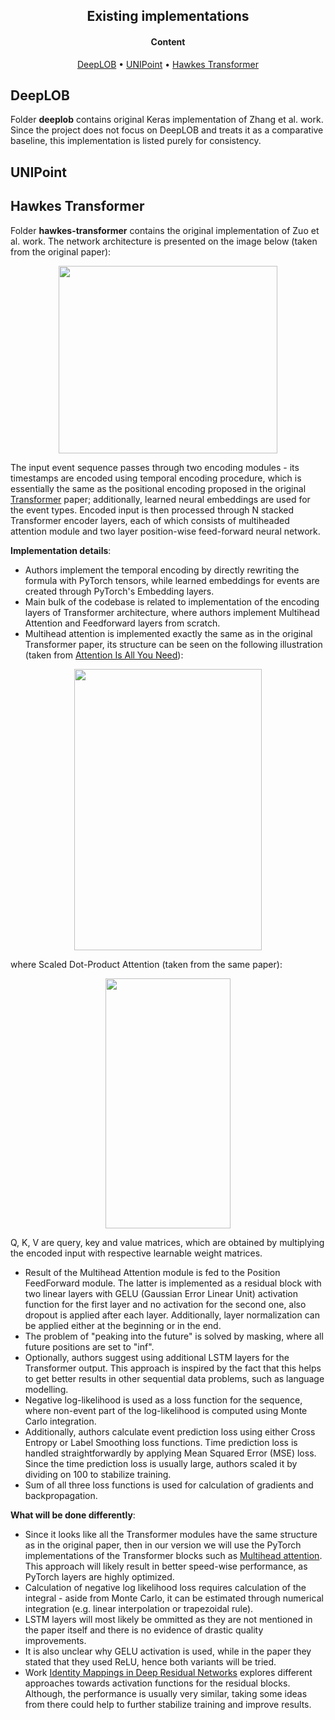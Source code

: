 <h2 align="center"> Existing implementations </h2>

<h4 align="center"> Content </h4>

<p align="center">
  <a href="#deeplob">DeepLOB</a> •
  <a href="#unipoint">UNIPoint</a> •
  <a href="#hawkes-transformer">Hawkes Transformer</a>
</p>

## DeepLOB

Folder **deeplob** contains original Keras implementation of Zhang et al. work. Since the project does not focus on DeepLOB and treats it as a comparative baseline, this implementation is listed purely for consistency.

## UNIPoint

## Hawkes Transformer

Folder **hawkes-transformer** contains the original implementation of Zuo et al. work. The network architecture is presented on the image below (taken from the original paper):

<p align="center">
  <img width="350" height="300" src="https://github.com/rodrigorivera/mds20_deepfolio/blob/main/images/THP-arch.png">
</p>

The input event sequence passes through two encoding modules - its timestamps are encoded using temporal encoding procedure, which is essentially the same as the positional encoding proposed in the original <a href="https://arxiv.org/abs/1706.03762" target="_blank">Transformer</a> paper; additionally, learned neural embeddings are used for the event types. Encoded input is then processed through N stacked Transformer encoder layers, each of which consists of multiheaded attention module and two layer position-wise feed-forward neural network.

**Implementation details**:
* Authors implement the temporal encoding by directly rewriting the formula with PyTorch tensors, while learned embeddings for events are created through PyTorch's Embedding layers.
* Main bulk of the codebase is related to implementation of the encoding layers of Transformer architecture, where authors implement Multihead Attention and Feedforward layers from scratch.
* Multihead attention is implemented exactly the same as in the original Transformer paper, its structure can be seen on the following illustration (taken from <a href="https://arxiv.org/abs/1706.03762" target="_blank">Attention Is All You Need</a>):
<p align="center">
  <img width="300" height="450" src="https://github.com/rodrigorivera/mds20_deepfolio/blob/main/images/multihead_attention.png">
</p>
where Scaled Dot-Product Attention (taken from the same paper):
<p align="center">
  <img width="200" height="400" src="https://github.com/rodrigorivera/mds20_deepfolio/blob/main/images/scaled_dot-product-attention.png">
</p>
Q, K, V are query, key and value matrices, which are obtained by multiplying the encoded input with respective learnable weight matrices.

* Result of the Multihead Attention module is fed to the Position FeedForward module. The latter is implemented as a residual block with two linear layers with GELU (Gaussian Error Linear Unit) activation function for the first layer and no activation for the second one, also dropout is applied after each layer. Additionally, layer normalization can be applied either at the beginning or in the end.
* The problem of "peaking into the future" is solved by masking, where all future positions are set to "inf".
* Optionally, authors suggest using additional LSTM layers for the Transformer output. This approach is inspired by the fact that this helps to get better results in other sequential data problems, such as language modelling.
* Negative log-likelihood is used as a loss function for the sequence, where non-event part of the log-likelihood is computed using Monte Carlo integration.
* Additionally, authors calculate event prediction loss using either Cross Entropy or Label Smoothing loss functions. Time prediction loss is handled straightforwardly by applying Mean Squared Error (MSE) loss. Since the time prediction loss is usually large, authors scaled it by dividing on 100 to stabilize training.
* Sum of all three loss functions is used for calculation of gradients and backpropagation.

**What will be done differently**:
* Since it looks like all the Transformer modules have the same structure as in the original paper, then in our version we will use the PyTorch implementations of the Transformer blocks such as <a href="https://pytorch.org/docs/stable/generated/torch.nn.MultiheadAttention.html" target="_blank">Multihead attention</a>. This approach will likely result in better speed-wise performance, as PyTorch layers are highly optimized.
* Calculation of negative log likelihood loss requires calculation of the integral - aside from Monte Carlo, it can be estimated through numerical integration (e.g. linear interpolation or trapezoidal rule).
* LSTM layers will most likely be ommitted as they are not mentioned in the paper itself and there is no evidence of drastic quality improvements.
* It is also unclear why GELU activation is used, while in the paper they stated that they used ReLU, hence both variants will be tried.
* Work <a href="https://arxiv.org/pdf/1603.05027.pdf" target="_blank">Identity Mappings in Deep Residual Networks</a> explores different approaches towards activation functions for the residual blocks. Although, the performance is usually very similar, taking some ideas from there could help to further stabilize training and improve results.
